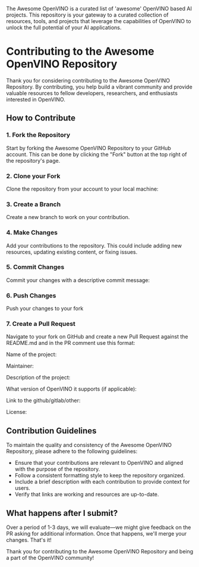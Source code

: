 The Awesome OpenVINO is a curated list of 'awesome' OpenVINO based AI projects. This repository is your gateway to a curated collection of resources, tools, and projects that leverage the capabilities of OpenVINO to unlock the full potential of your AI applications.

# Contributing to the Awesome OpenVINO Repository

Thank you for considering contributing to the Awesome OpenVINO Repository. By contributing, you help build a vibrant community and provide valuable resources to fellow developers, researchers, and enthusiasts interested in OpenVINO.

## How to Contribute

### 1. Fork the Repository

Start by forking the Awesome OpenVINO Repository to your GitHub account. This can be done by clicking the "Fork" button at the top right of the repository's page.

### 2. Clone your Fork

Clone the repository from your account to your local machine:

### 3. Create a Branch
Create a new branch to work on your contribution.


### 4. Make Changes
Add your contributions to the repository. This could include adding new resources, updating existing content, or fixing issues.

### 5. Commit Changes
Commit your changes with a descriptive commit message:


### 6. Push Changes
Push your changes to your fork

### 7. Create a Pull Request
Navigate to your fork on GitHub and create a new Pull Request against the README.md and in the PR comment use this format:

Name of the project:

Maintainer:

Description of the project:

What version of OpenVINO it supports (if applicable):

Link to the github/gitlab/other:

License:

## Contribution Guidelines

To maintain the quality and consistency of the Awesome OpenVINO Repository, please adhere to the following guidelines:

- Ensure that your contributions are relevant to OpenVINO and aligned with the purpose of the repository.
- Follow a consistent formatting style to keep the repository organized.
- Include a brief description with each contribution to provide context for users.
- Verify that links are working and resources are up-to-date.


## What happens after I submit?

Over a period of 1-3 days, we will evaluate—we might give feedback on the PR asking for additional information. Once that happens, we'll merge your changes. That's it!


Thank you for contributing to the Awesome OpenVINO Repository and being a part of the OpenVINO community!
